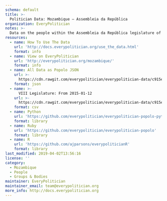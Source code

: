 ```yaml
---
schema: default
title: >-
  Politician Data: Mozambique — Assembleia da República
organization: EveryPolitician
notes: >-
  Data on the people within the Assembleia da República legislature of Mozambique.
resources:
  - name: How To Use The Data
    url: 'http://docs.everypolitician.org/use_the_data.html'
    format: info
  - name: View on EveryPolitician
    url: 'http://everypolitician.org/mozambique/'
    format: info
  - name: All Data as Popolo JSON
    url: >-
      https://cdn.rawgit.com/everypolitician/everypolitician-data/c915e1169913f4c5ddc250561412cbb05c70ffee/data/Mozambique/Assembly/ep-popolo-v1.0.json
    format: json
  - name: >-
      VIII Legislature: From 2015-01-12
    url: >-
      https://cdn.rawgit.com/everypolitician/everypolitician-data/c915e1169913f4c5ddc250561412cbb05c70ffee/data/Mozambique/Assembly/term-8.csv
    format: csv
  - name: Python
    url: 'https://github.com/everypolitician/everypolitician-popolo-python'
    format: library
  - name: Ruby
    url: 'https://github.com/everypolitician/everypolitician-popolo'
    format: library
  - name: R
    url: 'https://github.com/ajparsons/everypoliticianR'
    format: library
last_modified: 2019-04-02T13:56:16
license: ''
category:
  - Mozambique
  - People
  - Groups & Bodies
maintainer: EveryPolitician
maintainer_email: team@everypolitician.org
more_info: http://docs.everypolitician.org
---
```

